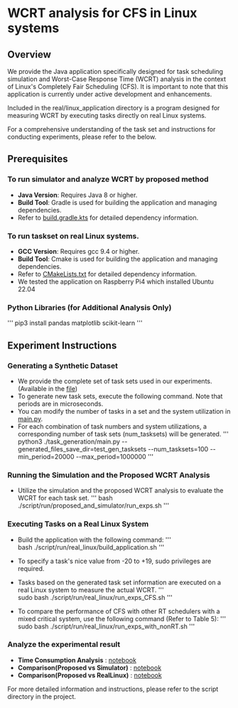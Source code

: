 # WCRT analysis for CFS in Linux systems

## Overview

We provide the Java application specifically designed for task scheduling simulation and Worst-Case Response Time (WCRT) analysis in the context of Linux's Completely Fair Scheduling (CFS). It is important to note that this application is currently under active development and enhancements. 

Included in the real/linux_application directory is a program designed for measuring WCRT by executing tasks directly on real Linux systems.

For a comprehensive understanding of the task set and instructions for conducting experiments, please refer to the below.


## Prerequisites

###  To run simulator and analyze WCRT by proposed method
* **Java Version**: Requires Java 8 or higher.
* **Build Tool**: Gradle is used for building the application and managing dependencies.
* Refer to [build.gradle.kts](./app/build.gradle.kts) for detailed dependency information.

###  To run taskset on real Linux systems.
* **GCC Version**: Requires gcc 9.4 or higher.
* **Build Tool**: Cmake is used for building the application and managing dependencies.
* Refer to [CMakeLists.txt](.real_linux_application/app/CMakeLists.txt) for detailed dependency information.
* We tested the application on Raspberry Pi4 which installed Ubuntu 22.04

### Python Libraries (for Additional Analysis Only)
'''
pip3 install pandas matplotlib scikit-learn
'''

## Experiment Instructions

### Generating a Synthetic Dataset
* We provide the complete set of task sets used in our experiments. (Available in the [file](._generated_taskset.zip))
* To generate new task sets, execute the following command. Note that periods are in microseconds.
* You can modify the number of tasks in a set and the system utilization in [main.py](./task_generation/main.py).
* For each combination of task numbers and system utilizations, a corresponding number of task sets (num_tasksets) will be generated.
'''
python3 ./task_generation/main.py --generated_files_save_dir=test_gen_tasksets --num_tasksets=100 --min_period=20000 --max_period=1000000
'''

### Running the Simulation and the Proposed WCRT Analysis
* Utilize the simulation and the proposed WCRT analysis to evaluate the WCRT for each task set.
'''
bash ./script/run/proposed_and_simulator/run_exps.sh
'''

### Executing Tasks on a Real Linux System
* Build the application with the following command:
'''    
bash ./script/run/real_linux/build_application.sh
'''

* To specify a task's nice value from -20 to +19, sudo privileges are required.
* Tasks based on the generated task set information are executed on a real Linux system to measure the actual WCRT.
'''    
sudo bash ./script/run/real_linux/run_exps_CFS.sh
'''

* To compare the performance of CFS with other RT schedulers with a mixed critical system, use the following command (Refer to Table 5):
'''
sudo bash ./script/run/real_linux/run_exps_with_nonRT.sh
'''

### Analyze the experimental result

* **Time Consumption Analysis** : [notebook](./script/analysis/time_complexity.ipynb)
* **Comparison(Proposed vs Simulator)** : [notebook](./script/analysis/comparison_with_simulator.ipynb)
* **Comparison(Proposed vs RealLinux)** : [notebook](./script/analysis/comparison_with_realLinux.ipynb)

For more detailed information and instructions, please refer to the script directory in the project.